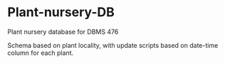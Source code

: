 # Plant-nursery-DB
Plant nursery database for DBMS 476

Schema based on plant locality, with update scripts based on date-time column for each plant.
